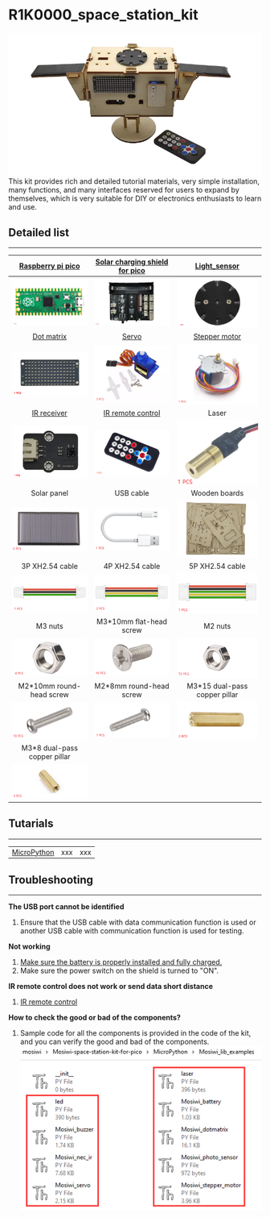 # R1K0000_space_station_kit
![Img](../../_static/raspberry/R1K0000_space_station_kit/25img.png)    
This kit provides rich and detailed tutorial materials, very simple installation, many functions, and many interfaces reserved for users to expand by themselves, which is very suitable for DIY or electronics enthusiasts to learn and use.     

## Detailed list                
----------------
| [Raspberry pi pico](../../raspberry/R1D0001_raspberry_pico/R1D0001_raspberry_pico.md) | [Solar charging shield for pico](../../raspberry/R1E0000_solar_charging_shield_for_pico/R1E0000_solar_charging_shield_for_pico.md)  | [Light_sensor](../../common_product/C1S0000_light_sensor/C1S0000_light_sensor.md) |     
| :--: | :--: | :--: |
| ![Img](../../_static/raspberry/R1K0000_space_station_kit/20img.png) | ![Img](../../_static/raspberry/R1K0000_space_station_kit/21img.jpg) | ![Img](../../_static/raspberry/R1K0000_space_station_kit/23img.png) |  
| [Dot matrix](../../common_product/C1M0000_8x16dot_matrix/C1M0000_8x16dot_matrix.md) | [Servo](../../outsourcing/sg90_servo/sg90_servo.md) | [Stepper motor](../../outsourcing/28byj-48/28byj-48.md) |  
| ![Img](../../_static/raspberry/R1K0000_space_station_kit/22img.png) | ![Img](../../_static/raspberry/R1K0000_space_station_kit/19img.png) | ![Img](../../_static/raspberry/R1K0000_space_station_kit/18img.png) |  
| [IR receiver](../../common_product/C1S0001_ir_receiver/C1S0001_ir_receiver.md) | [IR remote control](../../outsourcing/nec_ir_remote_control/nec_ir_remote_control.md) | Laser |              
| ![Img](../../_static/raspberry/R1K0000_space_station_kit/24img.png) | ![Img](../../_static/raspberry/R1K0000_space_station_kit/15img.png) | ![Img](../../_static/raspberry/R1K0000_space_station_kit/5img.png) |    
| Solar panel | USB cable | Wooden boards |  
| ![Img](../../_static/raspberry/R1K0000_space_station_kit/3img.png) | ![Img](../../_static/raspberry/R1K0000_space_station_kit/6img.png) | ![Img](../../_static/raspberry/R1K0000_space_station_kit/26img.png) |  
| 3P XH2.54 cable | 4P XH2.54 cable | 5P XH2.54 cable |      
| ![Img](../../_static/raspberry/R1K0000_space_station_kit/7img.png) | ![Img](../../_static/raspberry/R1K0000_space_station_kit/8img.png) | ![Img](../../_static/raspberry/R1K0000_space_station_kit/9img.png) |     
| M3 nuts | M3\*10mm flat-head screw | M2 nuts |     
| ![Img](../../_static/raspberry/R1K0000_space_station_kit/10img.png) | ![Img](../../_static/raspberry/R1K0000_space_station_kit/11img.png) | ![Img](../../_static/raspberry/R1K0000_space_station_kit/13img.png) |    
| M2\*10mm round-head screw | M2\*8mm round-head screw | M3\*15 dual-pass copper pillar |    
| ![Img](../../_static/raspberry/R1K0000_space_station_kit/12img.png) | ![Img](../../_static/raspberry/R1K0000_space_station_kit/14img.png) | ![Img](../../_static/raspberry/R1K0000_space_station_kit/16img.png) |      
| M3\*8 dual-pass copper pillar |  |  |   
| ![Img](../../_static/raspberry/R1K0000_space_station_kit/17img.png) |  |  |   

## Tutarials    
------------  
|  |  |  |
| :--: | :--: | :--: |
| [MicroPython](./microPython_tutorial/microPython_tutorial.md) | xxx | xxx |

## Troubleshooting            
------------------
**The USB port cannot be identified**    
1. Ensure that the USB cable with data communication function is used or another USB cable with communication function is used for testing.    

**Not working**   
1. [Make sure the battery is properly installed and fully charged.](../R1E0000_solar_charging_shield_for_pico/R1E0000_solar_charging_shield_for_pico.md)   
2. Make sure the power switch on the shield is turned to "ON".       

**IR remote control does not work or send data short distance**    
1. [IR remote control](../../outsourcing/nec_ir_remote_control/nec_ir_remote_control.md#3.-notes)

**How to check the good or bad of the components?**   
1. Sample code for all the components is provided in the code of the kit, and you can verify the good and bad of the components.     
![Img](../../_static/raspberry/R1K0000_space_station_kit/1img.png)


